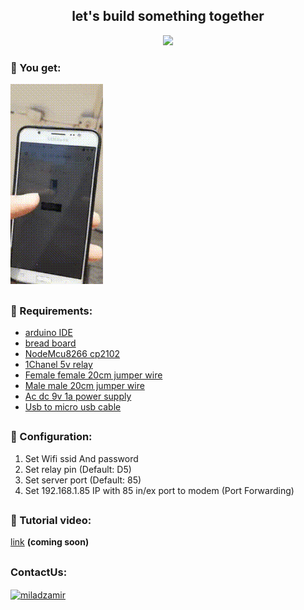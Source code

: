
<h2 align="center">let's build something together </h1>
<p align="center">
  <img height="250" src="https://www.teachmemicro.com/wp-content/uploads/2020/06/nodemcu-esp8266.png">
</p>

### :tada: You get:

![reault](https://github.com/ZAM1R/ESP8266WifiRelay/blob/main/Data/animation.gif)

##
### :pushpin: Requirements:
 - [arduino IDE](https://www.arduino.cc/en/software)
 - [bread board](https://thecaferobot.com/store/bread-board-10-55-165mm)
 - [NodeMcu8266 cp2102](https://thecaferobot.com/store/nodemcu-lua-esp8266-wifi-internet-development-board)
 - [1Chanel 5v relay](https://thecaferobot.com/store/1chanel-5v-relay)
 - [Female female 20cm jumper wire](https://thecaferobot.com/store/female-female-40p-21cm)
 - [Male male 20cm jumper wire](https://thecaferobot.com/store/male-male-40p-21cm)
 - [Ac dc 9v 1a power supply](https://thecaferobot.com/store/ac-dc-9v-1a-power-supply)
 - [Usb to micro usb cable](https://thecaferobot.com/store/usb-to-micro-usb-data-charging-cable-blue)

##
### :wrench: Configuration:
 1. Set Wifi ssid And password
 2. Set relay pin (Default: D5)
 3. Set server port (Default: 85)
 4. Set 192.168.1.85 IP with 85 in/ex port to modem (Port Forwarding)

##
### :camera_flash: Tutorial video:
[link](https://github.com/miladzamir/ESP8266WifiRelay) **(coming soon)**

##
### ContactUs:
<a href="https://linkedin.com/in/miladzamir" target="blank"><img align="center" src="https://img.icons8.com/color/48/000000/linkedin-circled--v1.png" alt="miladzamir" height="40" width="40"/></a>
